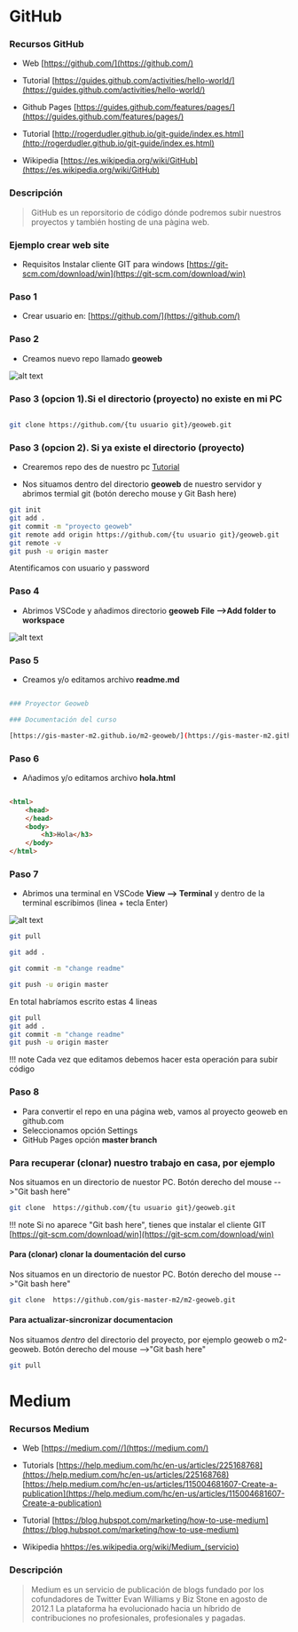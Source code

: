 

# GitHub
 
###  Recursos GitHub

* Web
[https://github.com/](https://github.com/)

* Tutorial
[https://guides.github.com/activities/hello-world/](https://guides.github.com/activities/hello-world/)

* Github Pages
[https://guides.github.com/features/pages/](https://guides.github.com/features/pages/)

* Tutorial
[http://rogerdudler.github.io/git-guide/index.es.html](http://rogerdudler.github.io/git-guide/index.es.html)

* Wikipedia
[https://es.wikipedia.org/wiki/GitHub](https://es.wikipedia.org/wiki/GitHub)

    


    
### Descripción 
>GitHub es un reporsitorio de código dónde podremos subir nuestros proyectos y también hosting de una pàgina web.

### Ejemplo crear web site

* Requisitos Instalar cliente GIT para windows [https://git-scm.com/download/win](https://git-scm.com/download/win)
 
### Paso 1

* Crear usuario en: [https://github.com/](https://github.com/)

### Paso 2

* Creamos nuevo repo llamado **geoweb**

![alt text](img/github-pas2.png "github")

### Paso 3 (opcion 1).Si el directorio (proyecto) no existe en mi PC

```sh

git clone https://github.com/{tu usuario git}/geoweb.git

```

### Paso 3 (opcion 2). Si ya existe el directorio (proyecto)
* Crearemos repo des de nuestro pc [Tutorial](https://help.github.com/articles/adding-an-existing-project-to-github-using-the-command-line/)

* Nos situamos dentro del directorio **geoweb** de nuestro servidor y abrimos termial git (botón derecho mouse y Git Bash here)

```sh
git init
git add .
git commit -m "proyecto geoweb"
git remote add origin https://github.com/{tu usuario git}/geoweb.git
git remote -v
git push -u origin master

```
Atentificamos con usuario y password  

### Paso 4

* Abrimos VSCode  y añadimos directorio **geoweb**  **File -->Add folder to workspace**

![alt text](img/vscode1.png "vscode")

### Paso 5

* Creamos y/o editamos archivo **readme.md**

```sh 

### Proyector Geoweb 

### Documentación del curso

[https://gis-master-m2.github.io/m2-geoweb/](https://gis-master-m2.github.io/m2-geoweb/)

``` 
 
### Paso 6

* Añadimos y/o editamos archivo **hola.html**

```html 

<html>
    <head>
    </head>
    <body>
        <h3>Hola</h3>
    </body>
</html>

``` 
     
### Paso 7

 * Abrimos una terminal en VSCode  **View --> Terminal** y dentro de la terminal escribimos (linea + tecla Enter)

![alt text](img/vscode2.png "vscode")

```sh
git pull
```
```sh
git add .
```
```sh
git commit -m "change readme"
```
```sh
git push -u origin master
```

En total habríamos escrito estas 4 lineas

```sh
git pull
git add .
git commit -m "change readme"
git push -u origin master

```

!!! note
    Cada vez que editamos debemos hacer esta operación para subir código


### Paso 8

* Para convertir el repo en una página web, vamos al proyecto geoweb en github.com
* Seleccionamos opción Settings
* GitHub Pages  opción **master branch**


### Para recuperar (clonar) nuestro trabajo en casa, por ejemplo

Nos situamos en un directorio de nuestor PC.
Botón derecho del mouse -->"Git bash here"

```sh
git clone  https://github.com/{tu usuario git}/geoweb.git
```
!!! note
    Si no aparece "Git bash here", tienes que instalar el cliente GIT
    [https://git-scm.com/download/win](https://git-scm.com/download/win)

#### Para (clonar) clonar la doumentación del curso

Nos situamos en un directorio de nuestor PC.
Botón derecho del mouse -->"Git bash here"

```sh
git clone  https://github.com/gis-master-m2/m2-geoweb.git
```


#### Para actualizar-sincronizar documentacion

Nos situamos *dentro* del directorio del proyecto, por ejemplo geoweb o m2-geoweb.
Botón derecho del mouse -->"Git bash here"

```sh
git pull
```


# Medium

       

 
###  Recursos Medium

* Web
[https://medium.com//](https://medium.com/)

* Tutorials
[https://help.medium.com/hc/en-us/articles/225168768](https://help.medium.com/hc/en-us/articles/225168768)
[https://help.medium.com/hc/en-us/articles/115004681607-Create-a-publication](https://help.medium.com/hc/en-us/articles/115004681607-Create-a-publication)

* Tutorial
[https://blog.hubspot.com/marketing/how-to-use-medium](https://blog.hubspot.com/marketing/how-to-use-medium)

* Wikipedia
[hhttps://es.wikipedia.org/wiki/Medium_(servicio)](https://es.wikipedia.org/wiki/Medium_(servicio))

    


    
### Descripción 
>Medium es un servicio de publicación de blogs fundado por los cofundadores de Twitter Evan Williams y Biz Stone en agosto de 2012.1​ La plataforma ha evolucionado hacia un híbrido de contribuciones no profesionales, profesionales y pagadas.